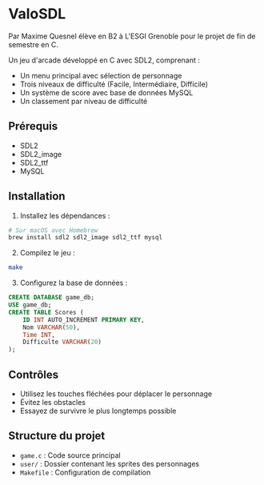 # ValoSDL

Par Maxime Quesnel élève en B2 à L'ESGI Grenoble pour le projet de fin de semestre en C.

Un jeu d'arcade développé en C avec SDL2, comprenant :
- Un menu principal avec sélection de personnage
- Trois niveaux de difficulté (Facile, Intermédiaire, Difficile)
- Un système de score avec base de données MySQL
- Un classement par niveau de difficulté

## Prérequis
- SDL2
- SDL2_image
- SDL2_ttf
- MySQL

## Installation

1. Installez les dépendances :
```bash
# Sur macOS avec Homebrew
brew install sdl2 sdl2_image sdl2_ttf mysql
```

2. Compilez le jeu :
```bash
make
```

3. Configurez la base de données :
```sql
CREATE DATABASE game_db;
USE game_db;
CREATE TABLE Scores (
    ID INT AUTO_INCREMENT PRIMARY KEY,
    Nom VARCHAR(50),
    Time INT,
    Difficulte VARCHAR(20)
);
```

## Contrôles
- Utilisez les touches fléchées pour déplacer le personnage
- Évitez les obstacles
- Essayez de survivre le plus longtemps possible

## Structure du projet
- `game.c` : Code source principal
- `user/` : Dossier contenant les sprites des personnages
- `Makefile` : Configuration de compilation

